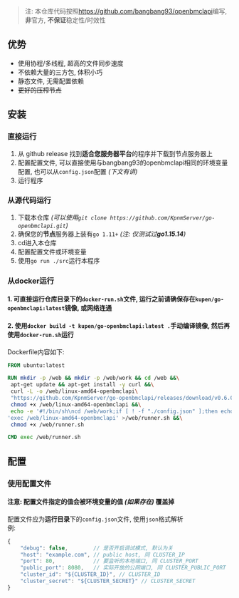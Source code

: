 
> 注: 本仓库代码按照<https://github.com/bangbang93/openbmclapi>编写, **非**官方, **不保证**稳定性/时效性

## 优势

- 使用协程/多线程, 超高的文件同步速度
- 不依赖大量的三方包, 体积小巧
- 静态文件, 无需配置依赖
- ~~更好的压榨节点~~

## 安装

### 直接运行

1. 从 github release 找到**适合您服务器平台**的程序并下载到节点服务器上
2. 配置配置文件, 可以直接使用与bangbang93的openbmclapi相同的环境变量配置, 也可以从`config.json`配置 _(下文有讲)_
3. 运行程序

### 从源代码运行

1. 下载本仓库 _(可以使用`git clone https://github.com/KpnmServer/go-openbmclapi.git`)_
2. 确保您的**节点**服务器上装有`go 1.11+` _(注: 仅测试过**go1.15.14**)_
3. cd进入本仓库
4. 配置配置文件或环境变量
5. 使用`go run ./src`运行本程序

### 从docker运行

#### 1. 可直接运行仓库目录下的`docker-run.sh`文件, 运行之前请确保存在`kupen/go-openbmclapi:latest`镜像, 或网络连通
#### 2. 使用`docker build -t kupen/go-openbmclapi:latest .`手动编译镜像, 然后再使用`docker-run.sh`运行

Dockerfile内容如下:
```Dockerfile
FROM ubuntu:latest

RUN mkdir -p /web && mkdir -p /web/work && cd /web &&\
 apt-get update && apt-get install -y curl &&\
 curl -L -o /web/linux-amd64-openbmclapi\
 "https://github.com/KpnmServer/go-openbmclapi/releases/download/v0.6.0-1/linux-amd64-openbmclapi" &&\
 chmod +x /web/linux-amd64-openbmclapi &&\
 echo -e '#!/bin/sh\ncd /web/work;if [ ! -f "./config.json" ];then echo "{\"debug\":false,\"port\":80}" >./config.json;fi;'\
'exec /web/linux-amd64-openbmclapi' >/web/runner.sh &&\
 chmod +x /web/runner.sh

CMD exec /web/runner.sh
```

## 配置

### 使用配置文件

#### 注意: 配置文件指定的值会被环境变量的值 _(如果存在)_ 覆盖掉

配置文件应为**运行目录**下的`config.json`文件, 使用`json`格式解析  
例:
```javascript
{
	"debug": false,        // 是否开启调试模式, 默认为关
	"host": "example.com", // public host, 同 CLUSTER_IP
	"port": 80,            // 要监听的本地端口, 同 CLUSTER_PORT
	"public_port": 8080,   // 实际开放的公网端口, 同 CLUSTER_PUBLIC_PORT
	"cluster_id": "${CLUSTER_ID}", // CLUSTER_ID
	"cluster_secret": "${CLUSTER_SECRET}" // CLUSTER_SECRET
}
```
